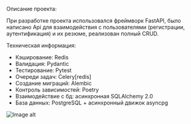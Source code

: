 Описание проекта:

  При разработке проекта использовался фреймворк FastAPI,
  было написано Api для взаимодействия с пользователями (регистрации, аутентификация)
  и их резюме, реализован полный CRUD.


Техническая информация:

  - Кэширование: Redis
  - Валидация: Pydantic
  - Тестирование: Pytest
  - Очереди задач: Celery[redis]
  - Создание миграций: Alembic
  - Контроль зависимостей: Poetry
  - Взаимодействие с бд: асинхронная SQLAlchemy 2.0
  - База данных: PostgreSQL + асинхронный движок asyncpg




![Image alt](https://github.com/TetherOne/head_hunter/raw/master/photoes_for_github/img_3.png)



